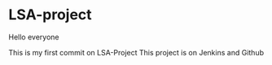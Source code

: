 # LSA-project

Hello everyone

This is my first commit on LSA-Project
This project is on Jenkins and Github
